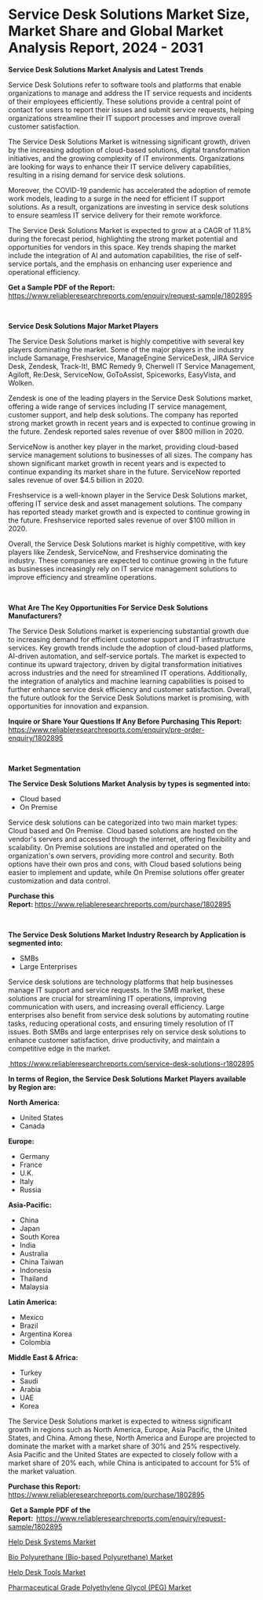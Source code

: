 <p><h1>Service Desk Solutions Market Size, Market Share and Global Market Analysis Report, 2024 - 2031</h1></p><p><strong>Service Desk Solutions Market Analysis and Latest Trends</strong></p>
<p><p>Service Desk Solutions refer to software tools and platforms that enable organizations to manage and address the IT service requests and incidents of their employees efficiently. These solutions provide a central point of contact for users to report their issues and submit service requests, helping organizations streamline their IT support processes and improve overall customer satisfaction.</p><p>The Service Desk Solutions Market is witnessing significant growth, driven by the increasing adoption of cloud-based solutions, digital transformation initiatives, and the growing complexity of IT environments. Organizations are looking for ways to enhance their IT service delivery capabilities, resulting in a rising demand for service desk solutions.</p><p>Moreover, the COVID-19 pandemic has accelerated the adoption of remote work models, leading to a surge in the need for efficient IT support solutions. As a result, organizations are investing in service desk solutions to ensure seamless IT service delivery for their remote workforce.</p><p>The Service Desk Solutions Market is expected to grow at a CAGR of 11.8% during the forecast period, highlighting the strong market potential and opportunities for vendors in this space. Key trends shaping the market include the integration of AI and automation capabilities, the rise of self-service portals, and the emphasis on enhancing user experience and operational efficiency.</p></p>
<p><strong>Get a Sample PDF of the Report:&nbsp;</strong> <a href="https://www.reliableresearchreports.com/enquiry/request-sample/1802895">https://www.reliableresearchreports.com/enquiry/request-sample/1802895</a></p>
<p>&nbsp;</p>
<p><strong>Service Desk Solutions Major Market Players</strong></p>
<p><p>The Service Desk Solutions market is highly competitive with several key players dominating the market. Some of the major players in the industry include Samanage, Freshservice, ManageEngine ServiceDesk, JIRA Service Desk, Zendesk, Track-It!, BMC Remedy 9, Cherwell IT Service Management, Agiloft, Re:Desk, ServiceNow, GoToAssist, Spiceworks, EasyVista, and Wolken.</p><p>Zendesk is one of the leading players in the Service Desk Solutions market, offering a wide range of services including IT service management, customer support, and help desk solutions. The company has reported strong market growth in recent years and is expected to continue growing in the future. Zendesk reported sales revenue of over $800 million in 2020.</p><p>ServiceNow is another key player in the market, providing cloud-based service management solutions to businesses of all sizes. The company has shown significant market growth in recent years and is expected to continue expanding its market share in the future. ServiceNow reported sales revenue of over $4.5 billion in 2020.</p><p>Freshservice is a well-known player in the Service Desk Solutions market, offering IT service desk and asset management solutions. The company has reported steady market growth and is expected to continue growing in the future. Freshservice reported sales revenue of over $100 million in 2020.</p><p>Overall, the Service Desk Solutions market is highly competitive, with key players like Zendesk, ServiceNow, and Freshservice dominating the industry. These companies are expected to continue growing in the future as businesses increasingly rely on IT service management solutions to improve efficiency and streamline operations.</p></p>
<p>&nbsp;</p>
<p><strong>What Are The Key Opportunities For Service Desk Solutions Manufacturers?</strong></p>
<p><p>The Service Desk Solutions market is experiencing substantial growth due to increasing demand for efficient customer support and IT infrastructure services. Key growth trends include the adoption of cloud-based platforms, AI-driven automation, and self-service portals. The market is expected to continue its upward trajectory, driven by digital transformation initiatives across industries and the need for streamlined IT operations. Additionally, the integration of analytics and machine learning capabilities is poised to further enhance service desk efficiency and customer satisfaction. Overall, the future outlook for the Service Desk Solutions market is promising, with opportunities for innovation and expansion.</p></p>
<p><strong>Inquire or Share Your Questions If Any Before Purchasing This Report:</strong> <a href="https://www.reliableresearchreports.com/enquiry/pre-order-enquiry/1802895">https://www.reliableresearchreports.com/enquiry/pre-order-enquiry/1802895</a></p>
<p>&nbsp;</p>
<p><strong>Market Segmentation</strong></p>
<p><strong>The Service Desk Solutions Market Analysis by types is segmented into:</strong></p>
<p><ul><li>Cloud based</li><li>On Premise</li></ul></p>
<p><p>Service desk solutions can be categorized into two main market types: Cloud based and On Premise. Cloud based solutions are hosted on the vendor's servers and accessed through the internet, offering flexibility and scalability. On Premise solutions are installed and operated on the organization's own servers, providing more control and security. Both options have their own pros and cons, with Cloud based solutions being easier to implement and update, while On Premise solutions offer greater customization and data control.</p></p>
<p><strong>Purchase this Report:&nbsp;</strong><a href="https://www.reliableresearchreports.com/purchase/1802895">https://www.reliableresearchreports.com/purchase/1802895</a></p>
<p>&nbsp;</p>
<p><strong>The Service Desk Solutions Market Industry Research by Application is segmented into:</strong></p>
<p><ul><li>SMBs</li><li>Large Enterprises</li></ul></p>
<p><p>Service desk solutions are technology platforms that help businesses manage IT support and service requests. In the SMB market, these solutions are crucial for streamlining IT operations, improving communication with users, and increasing overall efficiency. Large enterprises also benefit from service desk solutions by automating routine tasks, reducing operational costs, and ensuring timely resolution of IT issues. Both SMBs and large enterprises rely on service desk solutions to enhance customer satisfaction, drive productivity, and maintain a competitive edge in the market.</p></p>
<p><a href="https://www.reliableresearchreports.com/service-desk-solutions-r1802895">&nbsp;https://www.reliableresearchreports.com/service-desk-solutions-r1802895</a></p>
<p><strong>In terms of Region, the Service Desk Solutions Market Players available by Region are:</strong></p>
<p>
    <p> <strong> North America: </strong>
        <ul>
            <li>United States</li>
            <li>Canada</li>
        </ul>
        </p> 
    <p> <strong> Europe: </strong>
        <ul>
            <li>Germany</li>
            <li>France</li>
            <li>U.K.</li>
            <li>Italy</li>
            <li>Russia</li>
        </ul>
        </p> 
    <p> <strong> Asia-Pacific: </strong>
        <ul>
            <li>China</li>
            <li>Japan</li>
            <li>South Korea</li>
            <li>India</li>
            <li>Australia</li>
            <li>China Taiwan</li>
            <li>Indonesia</li>
            <li>Thailand</li>
            <li>Malaysia</li>
        </ul>
        </p> 
    <p> <strong> Latin America: </strong>
        <ul>
            <li>Mexico</li>
            <li>Brazil</li>
            <li>Argentina Korea</li>
            <li>Colombia</li>
        </ul>
        </p> 
    <p> <strong> Middle East & Africa: </strong>
        <ul>
            <li>Turkey</li>
            <li>Saudi</li>
            <li>Arabia</li>
            <li>UAE</li>
            <li>Korea</li>
        </ul>
    </p>
    </p>
<p><p>The Service Desk Solutions market is expected to witness significant growth in regions such as North America, Europe, Asia Pacific, the United States, and China. Among these, North America and Europe are projected to dominate the market with a market share of 30% and 25% respectively. Asia Pacific and the United States are expected to closely follow with a market share of 20% each, while China is anticipated to account for 5% of the market valuation.</p></p>
<p><strong>Purchase this Report: </strong><a href="https://www.reliableresearchreports.com/purchase/1802895">https://www.reliableresearchreports.com/purchase/1802895</a></p>
<p>&nbsp;<strong>Get a Sample PDF of the Report:&nbsp;&nbsp;</strong><a href="https://www.reliableresearchreports.com/enquiry/request-sample/1802895">https://www.reliableresearchreports.com/enquiry/request-sample/1802895</a></p>
<p><strong></strong></p>
<p><p><a href="https://github.com/edytherolanlouisejk1miz0wig/Market-Research-Report-List-2/blob/main/help-desk-systems-market.md">Help Desk Systems Market</a></p><p><a href="https://www.linkedin.com/pulse/bio-polyurethane-bio-based-market-centers-aspects-growth-share-f0maf">Bio Polyurethane (Bio-based Polyurethane) Market</a></p><p><a href="https://github.com/EunaWiegad2023/Market-Research-Report-List-1/blob/main/help-desk-tools-market.md">Help Desk Tools Market</a></p><p><a href="https://www.linkedin.com/pulse/pharmaceutical-grade-polyethylene-glycol-peg-market-size-examines-c9sdf">Pharmaceutical Grade Polyethylene Glycol (PEG) Market</a></p></p>